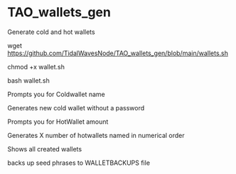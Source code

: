 # TAO_wallets_gen
Generate cold and hot wallets 


wget https://github.com/TidalWavesNode/TAO_wallets_gen/blob/main/wallets.sh

chmod +x wallet.sh

bash wallet.sh


Prompts you for Coldwallet name

Generates new cold wallet without a password

Prompts you for HotWallet amount

Generates X number of hotwallets named in numerical order

Shows all created wallets 

backs up seed phrases to WALLETBACKUPS file
